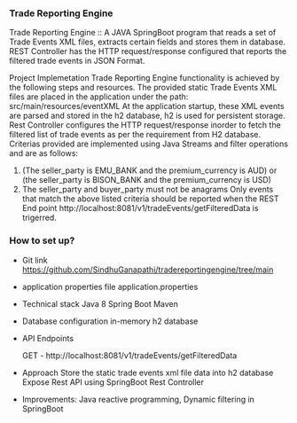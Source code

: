 ### Trade Reporting Engine ###
Trade Reporting Engine ::
A JAVA SpringBoot program that reads a set of Trade Events XML files, extracts certain fields and stores them in database.
REST Controller has the HTTP request/response configured that reports the filtered trade events in JSON Format.

Project Implemetation
Trade Reporting Engine functionality is achieved by the following steps and resources.
The provided static Trade Events XML files are placed in the application under the path: src/main/resources/eventXML
At the application startup, these XML events are parsed and stored in the h2 database, h2 is used for persistent storage.
Rest Controller configures the HTTP request/response inorder to fetch the filtered list of trade events as per the requirement 
from H2 database. Criterias provided are implemented using Java Streams and filter operations and are as follows:
1. (The seller_party is EMU_BANK and the premium_currency is AUD) or (the seller_party is BISON_BANK and the premium_currency is USD)
2.	The seller_party and buyer_party must not be anagrams 
Only events that match the above listed criteria should be reported when the REST End point http://localhost:8081/v1/tradeEvents/getFilteredData
is trigerred.

### How to set up? ###
* Git link
	 https://github.com/SindhuGanapathi/tradereportingengine/tree/main


* application properties file
     application.properties


* Technical stack 
	 Java 8
	 Spring Boot
	 Maven


* Database configuration 
	in-memory h2 database


* API Endpoints 

	GET - http://localhost:8081/v1/tradeEvents/getFilteredData
	

* Approach
	Store the static trade events xml file data into h2 database 
	Expose Rest API using SpringBoot Rest Controller


* Improvements: 
  Java reactive programming, 
  Dynamic filtering in SpringBoot

